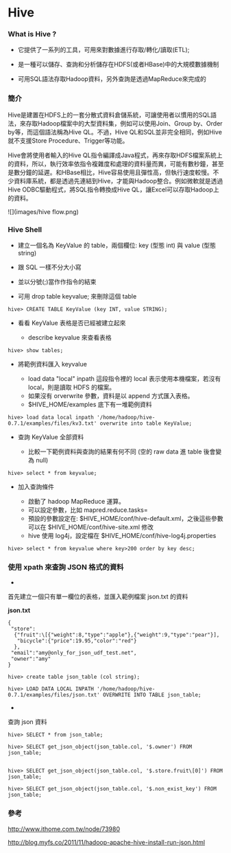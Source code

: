 # Hive

### What is Hive ?

* 它提供了一系列的工具，可用來對數據進行存取/轉化/讀取(ETL);

* 是一種可以儲存、查詢和分析儲存在HDFS(或者HBase)中的大規模數據機制

* 可用SQL語法存取Hadoop資料，另外查詢是透過MapReduce來完成的

### 簡介 

Hive是建置在HDFS上的一套分散式資料倉儲系統，可讓使用者以慣用的SQL語法，來存取Hadoop檔案中的大型資料集，例如可以使用Join、Group by、Order by等，而這個語法稱為Hive QL。不過，Hive QL和SQL並非完全相同，例如Hive就不支援Store Procedure、Trigger等功能。


Hive會將使用者輸入的Hive QL指令編譯成Java程式，再來存取HDFS檔案系統上的資料，所以，執行效率依指令複雜度和處理的資料量而異，可能有數秒鐘，甚至是數分鐘的延遲。和HBase相比，Hive容易使用且彈性高，但執行速度較慢。不少資料庫系統，都是透過先連結到Hive，才能與Hadoop整合。例如微軟就是透過Hive ODBC驅動程式，將SQL指令轉換成Hive QL，讓Excel可以存取Hadoop上的資料。

![](images/hive flow.png)

### Hive Shell

*  建立一個名為 KeyValue 的 table，兩個欄位: key (型態 int) 與 value (型態 string)
 
  * 跟 SQL 一樣不分大小寫
  * 並以分號(;)當作作指令的結束
  * 可用 drop table keyvalue; 來刪除這個 table




```
hive> CREATE TABLE KeyValue (key INT, value STRING); 
```


* 看看 KeyValue 表格是否已經被建立起來

  * describe keyvalue 來查看表格


```
hive> show tables;
```


*  將範例資料匯入 keyvalue

   *  load data "local" inpath 這段指令裡的 local 表示使用本機檔案，若沒有 local，則是讀取 HDFS 的檔案。  
   *  如果沒有 orverwrite 參數，資料是以 append 方式匯入表格。 
   *  $HIVE_HOME/examples 底下有一堆範例資料
   

```
hive> load data local inpath '/home/hadoop/hive-0.7.1/examples/files/kv3.txt' overwrite into table KeyValue;
```

* 查詢 KeyValue 全部資料

  * 比較一下範例資料與查詢的結果有何不同 (空的 raw data 進 table 後會變為 null)

```
hive> select * from keyvalue;
```


* 加入查詢條件

  * 啟動了 hadoop MapReduce 運算。
  * 可以設定參數，比如 mapred.reduce.tasks=<number> 
  * 預設的參數設定在: $HIVE_HOME/conf/hive-default.xml，之後這些參數可以在 $HIVE_HOME/conf/hive-site.xml 修改
  * hive 使用 log4j，設定檔在 $HIVE_HOME/conf/hive-log4j.properties

```
hive> select * from keyvalue where key>200 order by key desc;

```





### 使用 xpath 來查詢 JSON 格式的資料

* 
首先建立一個只有單一欄位的表格，並匯入範例檔案 json.txt 的資料

**json.txt**
```
{
 "store":
  {"fruit":\[{"weight":8,"type":"apple"},{"weight":9,"type":"pear"}],
   "bicycle":{"price":19.95,"color":"red"}
  },
 "email":"amy@only_for_json_udf_test.net",
 "owner":"amy"
}
```

```
hive> create table json_table (col string);

hive> LOAD DATA LOCAL INPATH '/home/hadoop/hive-0.7.1/examples/files/json.txt' OVERWRITE INTO TABLE json_table;

```
* 
查詢 json 資料


```
hive> SELECT * from json_table;

hive> SELECT get_json_object(json_table.col, '$.owner') FROM json_table;

```

```

hive> SELECT get_json_object(json_table.col, '$.store.fruit\[0]') FROM json_table;

hive> SELECT get_json_object(json_table.col, '$.non_exist_key') FROM json_table;

```


### 參考

http://www.ithome.com.tw/node/73980

http://blog.myfs.co/2011/11/hadoop-apache-hive-install-run-json.html


